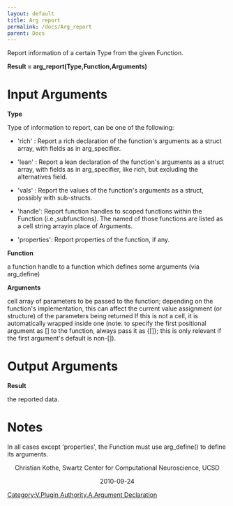 ```yaml
---
layout: default
title: Arg report
permalink: /docs/Arg_report
parent: Docs
---
```


Report information of a certain Type from the given Function.

**Result = arg_report(Type,Function,Arguments)**

# Input Arguments

**Type**

Type of information to report, can be one of the following:

  - 'rich' : Report a rich declaration of the function's arguments as a
    struct array, with fields as in arg_specifier.

<!-- end list -->

  - 'lean' : Report a lean declaration of the function's arguments as a
    struct array, with fields as in arg_specifier, like rich, but
    excluding the alternatives field.

<!-- end list -->

  - 'vals' : Report the values of the function's arguments as a struct,
    possibly with sub-structs.

<!-- end list -->

  - 'handle': Report function handles to scoped functions within the
    Function (i.e.,subfunctions). The named of those functions are
    listed as a cell string arrayin place of Arguments.

<!-- end list -->

  - 'properties': Report properties of the function, if any.

**Function**

a function handle to a function which defines some arguments (via
arg_define)

**Arguments**

cell array of parameters to be passed to the function; depending on the
function's implementation, this can affect the current value assignment
(or structure) of the parameters being returned If this is not a cell,
it is automatically wrapped inside one (note: to specify the first
positional argument as \[\] to the function, always pass it as {\[\]};
this is only relevant if the first argument's default is non-\[\]).

# Output Arguments

**Result**

the reported data.

# Notes

In all cases except 'properties', the Function must use arg_define() to
define its arguments.

<center>

Christian Kothe, Swartz Center for Computational Neuroscience, UCSD

</center>

<center>

2010-09-24

</center>

[Category:V.Plugin Authority.A.Argument
Declaration](/Category:V.Plugin_Authority.A.Argument_Declaration "wikilink")